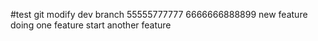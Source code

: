 #test git 
modify dev branch
55555777777
6666666888899
new feature
doing one feature
start another feature
